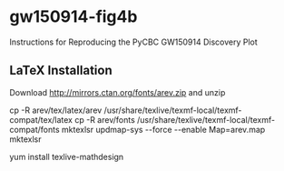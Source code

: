 # gw150914-fig4b
Instructions for Reproducing the PyCBC GW150914 Discovery Plot

## LaTeX Installation

Download http://mirrors.ctan.org/fonts/arev.zip and unzip

cp -R arev/tex/latex/arev /usr/share/texlive/texmf-local/texmf-compat/tex/latex
cp -R arev/fonts /usr/share/texlive/texmf-local/texmf-compat/fonts
mktexlsr
updmap-sys --force --enable Map=arev.map
mktexlsr

yum install texlive-mathdesign

